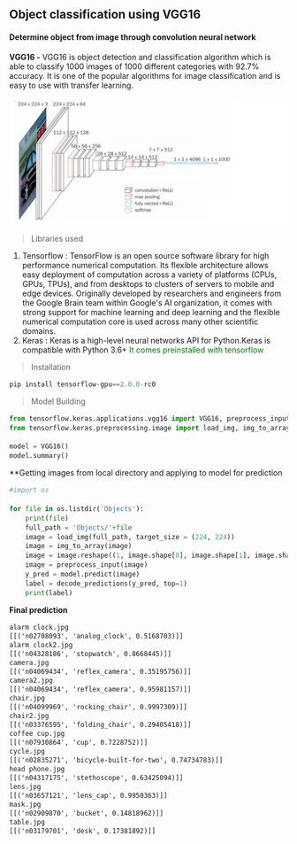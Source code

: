 ## Object classification using VGG16
#### Determine object from image through convolution neural network

**VGG16 -** VGG16 is object detection and classification algorithm which is able to classify 1000 images of 1000 different categories with 92.7% accuracy. It is one of the popular algorithms for image classification and is easy to use with transfer learning.

![VGG16](https://github.com/Abhishek-k-git/Object_classification/blob/main/images/VGG16.jpg)
     
> Libraries used

 1. Tensorflow : TensorFlow is an open source software library for high performance numerical computation. Its flexible architecture allows easy deployment of computation across a variety of platforms (CPUs, GPUs, TPUs), and from desktops to clusters of servers to mobile and edge devices.
 Originally developed by researchers and engineers from the Google Brain team within Google's AI organization, it comes with strong support for     machine learning and deep learning and the flexible numerical computation core is used across many other scientific domains.
 2. Keras : Keras is a high-level neural networks API for Python.Keras is compatible with Python 3.6+
 <span style="color:green">It comes preinstalled with tensorflow </span>

> Installation

 ```python
 pip install tensorflow-gpu==2.0.0-rc0
 ```

> Model Building
```python
from tensorflow.keras.applications.vgg16 import VGG16, preprocess_input, decode_predictions
from tensorflow.keras.preprocessing.image import load_img, img_to_array

model = VGG16()
model.summary()
```

**Getting images from local directory and applying to model for prediction
```python
#import os

for file in os.listdir('Objects'):
    print(file)
    full_path = 'Objects/'+file
    image = load_img(full_path, target_size = (224, 224))
    image = img_to_array(image)
    image = image.reshape((1, image.shape[0], image.shape[1], image.shape[2]))
    image = preprocess_input(image)
    y_pred = model.predict(image)
    label = decode_predictions(y_pred, top=1)
    print(label)
```

**Final prediction**
```
alarm clock.jpg
[[('n02708093', 'analog_clock', 0.5168703)]]
alarm clock2.jpg
[[('n04328186', 'stopwatch', 0.8668445)]]
camera.jpg
[[('n04069434', 'reflex_camera', 0.35195756)]]
camera2.jpg
[[('n04069434', 'reflex_camera', 0.95981157)]]
chair.jpg
[[('n04099969', 'rocking_chair', 0.9997309)]]
chair2.jpg
[[('n03376595', 'folding_chair', 0.29405418)]]
coffee cup.jpg
[[('n07930864', 'cup', 0.7228752)]]
cycle.jpg
[[('n02835271', 'bicycle-built-for-two', 0.74734783)]]
head phone.jpg
[[('n04317175', 'stethoscope', 0.63425094)]]
lens.jpg
[[('n03657121', 'lens_cap', 0.9950363)]]
mask.jpg
[[('n02909870', 'bucket', 0.14818962)]]
table.jpg
[[('n03179701', 'desk', 0.17381892)]]
```
